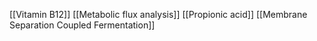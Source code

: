[[Vitamin B12]]
[[Metabolic flux analysis]]
[[Propionic acid]]
[[Membrane Separation Coupled Fermentation]]
